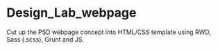# Design_Lab_webpage

Cut up the PSD webpage concept into HTML/CSS template using RWD, Sass (.scss), Grunt and JS.

